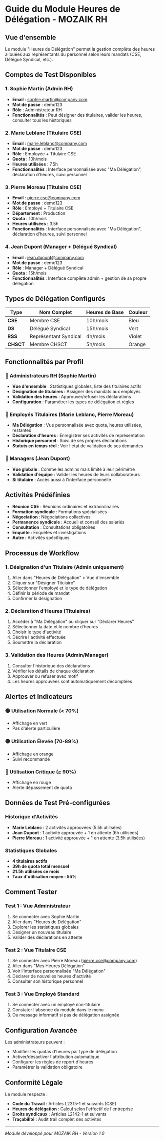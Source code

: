 # Guide du Module Heures de Délégation - MOZAIK RH

## Vue d'ensemble

Le module "Heures de Délégation" permet la gestion complète des heures allouées aux représentants du personnel selon leurs mandats (CSE, Délégué Syndical, etc.).

## Comptes de Test Disponibles

### 1. **Sophie Martin** (Admin RH)
- **Email** : sophie.martin@company.com
- **Mot de passe** : demo123
- **Rôle** : Administrateur RH
- **Fonctionnalités** : Peut désigner des titulaires, valider les heures, consulter tous les historiques

### 2. **Marie Leblanc** (Titulaire CSE)
- **Email** : marie.leblanc@company.com
- **Mot de passe** : demo123
- **Rôle** : Employée + Titulaire CSE
- **Quota** : 10h/mois
- **Heures utilisées** : 7.5h
- **Fonctionnalités** : Interface personnalisée avec "Ma Délégation", déclaration d'heures, suivi personnel

### 3. **Pierre Moreau** (Titulaire CSE)
- **Email** : pierre.cse@company.com
- **Mot de passe** : demo123
- **Rôle** : Employé + Titulaire CSE
- **Département** : Production
- **Quota** : 10h/mois
- **Heures utilisées** : 3.5h
- **Fonctionnalités** : Interface personnalisée avec "Ma Délégation", déclaration d'heures, suivi personnel

### 4. **Jean Dupont** (Manager + Délégué Syndical)
- **Email** : jean.dupont@company.com
- **Mot de passe** : demo123
- **Rôle** : Manager + Délégué Syndical
- **Quota** : 15h/mois
- **Fonctionnalités** : Interface complète admin + gestion de sa propre délégation

## Types de Délégation Configurés

| Type | Nom Complet | Heures de Base | Couleur |
|------|-------------|----------------|---------|
| **CSE** | Membre CSE | 10h/mois | Bleu |
| **DS** | Délégué Syndical | 15h/mois | Vert |
| **RSS** | Représentant Syndical | 4h/mois | Violet |
| **CHSCT** | Membre CHSCT | 5h/mois | Orange |

## Fonctionnalités par Profil

### 👑 **Administrateurs RH** (Sophie Martin)
- **Vue d'ensemble** : Statistiques globales, liste des titulaires actifs
- **Désignation de titulaires** : Assigner des mandats aux employés
- **Validation des heures** : Approuver/refuser les déclarations
- **Configuration** : Paramétrer les types de délégation et règles

### 👤 **Employés Titulaires** (Marie Leblanc, Pierre Moreau)
- **Ma Délégation** : Vue personnalisée avec quota, heures utilisées, restantes
- **Déclaration d'heures** : Enregistrer ses activités de représentation
- **Historique personnel** : Suivi de ses propres déclarations
- **Statuts en temps réel** : Voir l'état de validation de ses demandes

### 👥 **Managers** (Jean Dupont)
- **Vue globale** : Comme les admins mais limité à leur périmètre
- **Validation d'équipe** : Valider les heures de leurs collaborateurs
- **Si titulaire** : Accès aussi à l'interface personnelle

## Activités Prédéfinies

- **Réunion CSE** : Réunions ordinaires et extraordinaires
- **Formation syndicale** : Formations spécialisées
- **Négociation** : Négociations collectives
- **Permanence syndicale** : Accueil et conseil des salariés
- **Consultation** : Consultations obligatoires
- **Enquête** : Enquêtes et investigations
- **Autre** : Activités spécifiques

## Processus de Workflow

### 1. **Désignation d'un Titulaire** (Admin uniquement)
1. Aller dans "Heures de Délégation" > Vue d'ensemble
2. Cliquer sur "Désigner Titulaire"
3. Sélectionner l'employé et le type de délégation
4. Définir la période de mandat
5. Confirmer la désignation

### 2. **Déclaration d'Heures** (Titulaires)
1. Accéder à "Ma Délégation" ou cliquer sur "Déclarer Heures"
2. Sélectionner la date et le nombre d'heures
3. Choisir le type d'activité
4. Décrire l'activité effectuée
5. Soumettre la déclaration

### 3. **Validation des Heures** (Admin/Manager)
1. Consulter l'historique des déclarations
2. Vérifier les détails de chaque déclaration
3. Approuver ou refuser avec motif
4. Les heures approuvées sont automatiquement décomptées

## Alertes et Indicateurs

### 🟢 **Utilisation Normale** (< 70%)
- Affichage en vert
- Pas d'alerte particulière

### 🟡 **Utilisation Élevée** (70-89%)
- Affichage en orange
- Suivi recommandé

### 🔴 **Utilisation Critique** (≥ 90%)
- Affichage en rouge
- Alerte dépassement de quota

## Données de Test Pré-configurées

### Historique d'Activités
- **Marie Leblanc** : 2 activités approuvées (5.5h utilisées)
- **Jean Dupont** : 1 activité approuvée + 1 en attente (6h utilisées)
- **Pierre Moreau** : 1 activité approuvée + 1 en attente (3.5h utilisées)

### Statistiques Globales
- **4 titulaires actifs**
- **39h de quota total mensuel**
- **21.5h utilisées ce mois**
- **Taux d'utilisation moyen : 55%**

## Comment Tester

### Test 1 : Vue Administrateur
1. Se connecter avec Sophie Martin
2. Aller dans "Heures de Délégation"
3. Explorer les statistiques globales
4. Désigner un nouveau titulaire
5. Valider des déclarations en attente

### Test 2 : Vue Titulaire CSE
1. Se connecter avec Pierre Moreau (pierre.cse@company.com)
2. Aller dans "Mes Heures Délégation"
3. Voir l'interface personnalisée "Ma Délégation"
4. Déclarer de nouvelles heures d'activité
5. Consulter son historique personnel

### Test 3 : Vue Employé Standard
1. Se connecter avec un employé non-titulaire
2. Constater l'absence du module dans le menu
3. Ou message informatif si pas de délégation assignée

## Configuration Avancée

Les administrateurs peuvent :
- Modifier les quotas d'heures par type de délégation
- Activer/désactiver l'attribution automatique
- Configurer les règles de report d'heures
- Paramétrer la validation obligatoire

## Conformité Légale

Le module respecte :
- **Code du Travail** : Articles L2315-1 et suivants (CSE)
- **Heures de délégation** : Calcul selon l'effectif de l'entreprise
- **Droits syndicaux** : Articles L2142-1 et suivants
- **Traçabilité** : Audit trail complet des activités

---

*Module développé pour MOZAIK RH - Version 1.0*
